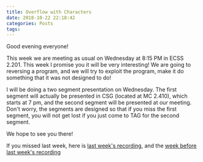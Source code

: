 ```yaml
---
title: Overflow with Characters
date: 2018-10-22 22:18:42
categories: Posts
tags:
---
```


Good evening everyone!

This week we are meeting as usual on Wednesday at 8:15 PM in ECSS 2.201. This
week I promise you it will be very interesting! We are going to reversing a
program, and we will try to exploit the program, make it do something that it
was not designed to do!

I will be doing a two segment presentation on Wednesday. The first segment will
actually be presented in CSG (located at MC 2.410), which starts at 7 pm, and
the second segment will be presented at our meeting. Don't worry, the segments
are designed so that if you miss the first segment, you will not get lost if you
just come to TAG for the second segment.

We hope to see you there!

If you missed last week, here is [last week's
recording](https://www.youtube.com/watch?v=Lx0hUH-hHlY), and the [week before
last week's recording](https://www.youtube.com/watch?v=tf6JVAL1tsA)
